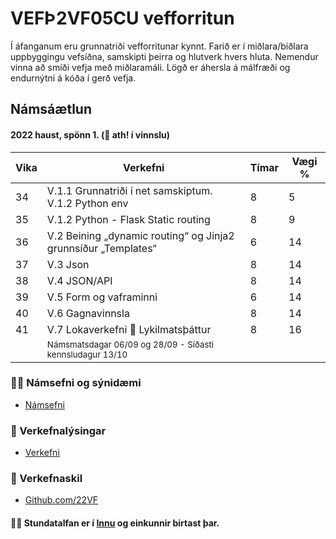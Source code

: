 # VEFÞ2VF05CU vefforritun
Í áfanganum eru grunnatriði vefforritunar kynnt. Farið er í miðlara/biðlara uppbyggingu vefsíðna, samskipti þeirra og hlutverk hvers hluta. Nemendur vinna að smíði vefja með miðlaramáli. Lögð er áhersla á málfræði og endurnýtni á kóða í gerð vefja.

## Námsáætlun 

#### 2022 haust, spönn 1. (👋 ath! í vinnslu)

| Vika  | Verkefni   | Tímar | Vægi % |
|---|---|---|---|
| 34  | V.1.1 Grunnatriði í net samskiptum. V.1.2 Python env | 8  | 5  |
| 35  | V.1.2 Python - Flask Static routing | 8  | 9  |
| 36  | V.2 Beining „dynamic routing“ og Jinja2 grunnsíður „Templates“ | 6  | 14  |
| 37  | V.3 Json | 8 | 14  |
| 38  | V.4 JSON/API | 8  | 14  |
| 39  | V.5 Form og vaframinni | 6 | 14  |
| 40  | V.6 Gagnavinnsla | 8 | 14  |
| 41  | V.7 Lokaverkefni :key: Lykilmatsþáttur | 8 | 16  |
|   | <sub> Námsmatsdagar 06/09 og 28/09  - Síðasti kennsludagur  13/10 </sub>|  |   |


### 👩‍💻 Námsefni og sýnidæmi

* [Námsefni](https://github.com/vefthroun/namsefni/)

### 🧙 Verkefnalýsingar
* [Verkefni](https://github.com/vefthroun/Verkefni/)


### 🌈 Verkefnaskil

* [Github.com/22VF](https://github.com/22vf)

#### 🙋‍♀️ Stundatalfan er í [Innu](https://r.inna.is/) og einkunnir birtast þar.

<!--
Remember, you can do mighty things with the power of [Markdown](https://docs.github.com/github/writing-on-github/getting-started-with-writing-and-formatting-on-github/basic-writing-and-formatting-syntax)

-->
